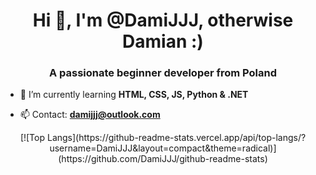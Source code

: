 <h1 align="center">Hi 👋, I'm @DamiJJJ, otherwise Damian :)</h1>
<h3 align="center">A passionate beginner developer from Poland</h3>

- 🌱 I’m currently learning **HTML, CSS, JS, Python & .NET**

- 📫 Contact: **damijjj@outlook.com**

<p align="center">[![Top Langs](https://github-readme-stats.vercel.app/api/top-langs/?username=DamiJJJ&layout=compact&theme=radical)](https://github.com/DamiJJJ/github-readme-stats)</p>
